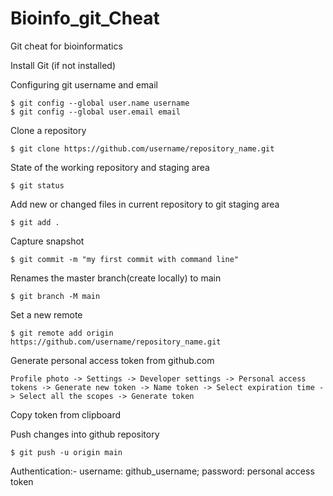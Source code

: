 # Bioinfo_git_Cheat

Git cheat for bioinformatics

Install Git (if not installed)

Configuring git username and email
```
$ git config --global user.name username
$ git config --global user.email email
```

Clone a repository
```
$ git clone https://github.com/username/repository_name.git
```

State of the working repository and staging area
```
$ git status
```

Add new or changed files in current repository to git staging area
```
$ git add .
```

Capture snapshot
```
$ git commit -m "my first commit with command line"
```

Renames the master branch(create locally) to main
```
$ git branch -M main
```

Set a new remote
```
$ git remote add origin https://github.com/username/repository_name.git
```

Generate personal access token from github.com
```
Profile photo -> Settings -> Developer settings -> Personal access tokens -> Generate new token -> Name token -> Select expiration time -> Select all the scopes -> Generate token
```
Copy token from clipboard

Push changes into github repository
```
$ git push -u origin main
```
Authentication:- username: github_username; password: personal access token
